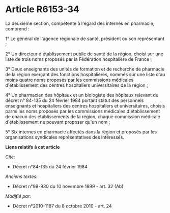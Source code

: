 # Article R6153-34

La deuxième section, compétente à l'égard des internes en pharmacie, comprend : 

1° Le général de l'agence régionale de santé, président ou son représentant ; 

2° Un directeur d'établissement public de santé de la région, choisi sur une liste de trois noms proposés par la Fédération
hospitalière de France ; 

3° Deux enseignants des unités de formation et de recherche de pharmacie de la région exerçant des fonctions hospitalières,
nommés sur une liste d'au moins quatre noms proposés par les commissions médicales d'établissement des centres hospitaliers
universitaires de la région ; 

4° Un pharmacien des hôpitaux et un biologiste des hôpitaux relevant du décret n° 84-135 du 24 février 1984 portant statut
des personnels enseignants et hospitaliers des centres hospitaliers et universitaires, choisis parmi les noms proposés par
les commissions médicales d'établissement de chacun des établissements de la région, chaque commission médicale
d'établissement ne pouvant proposer qu'un nom ; 

5° Six internes en pharmacie affectés dans la région et proposés par les organisations syndicales représentatives des
intéressés.

**Liens relatifs à cet article**

_Cite_:

  - Décret n°84-135 du 24 février 1984

_Anciens textes_:

  - Décret n°99-930 du 10 novembre 1999 - art. 32 (Ab)

_Modifié par_:

  - Décret n°2010-1187 du 8 octobre 2010 - art. 24
